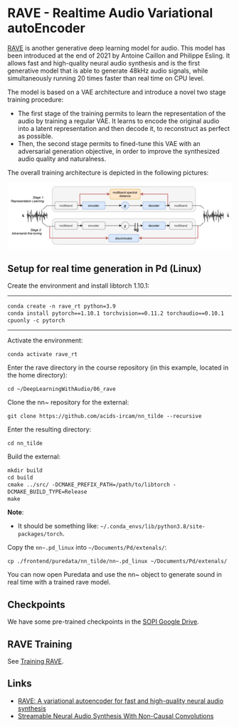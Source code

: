 # RAVE - Realtime Audio Variational autoEncoder

[RAVE](https://github.com/acids-ircam/RAVE) is another generative deep learning model for audio. This model has been introduced at the end of 2021 by Antoine Caillon and Philippe Esling. It allows fast and high-quality neural audio synthesis and is the first generative model that is able to generate 48kHz audio signals, while simultaneously running 20 times faster than real time on CPU level.  

The model is based on a VAE architecture and introduce a novel two stage training procedure:
- The first stage of the training permits to learn the representation of the audio by training a regular VAE. It learns to encode the original audio into a latent representation and then decode it, to reconstruct as perfect as possible. 
- Then, the second stage permits to fined-tune this VAE with an adversarial generation objective, in order to improve the synthesized audio quality and naturalness.

The overall training architecture is depicted in the following pictures:

![Rave Training Architecture](media/training-architecture-rave.png)



## Setup for real time generation in Pd (Linux)

Create the environment and install libtorch 1.10.1:

----
```
conda create -n rave_rt python=3.9
conda install pytorch==1.10.1 torchvision==0.11.2 torchaudio==0.10.1 cpuonly -c pytorch
```
----

Activate the environment:

```
conda activate rave_rt
```

Enter the rave directory in the course repository (in this example, located in the home directory):

```
cd ~/DeepLearningWithAudio/06_rave
```

Clone the nn~ repository for the external:

```
git clone https://github.com/acids-ircam/nn_tilde --recursive
```

Enter the resulting directory:

```
cd nn_tilde
```

Build the external:

```
mkdir build
cd build
cmake ../src/ -DCMAKE_PREFIX_PATH=/path/to/libtorch -DCMAKE_BUILD_TYPE=Release
make
```

__Note__: 
- It should be something like: `~/.conda_envs/lib/python3.8/site-packages/torch`.  
    

Copy the `nn~.pd_linux` into `~/Documents/Pd/extenals/`:
```
cp ./frontend/puredata/nn_tilde/nn~.pd_linux ~/Documents/Pd/extenals/
```

You can now open Puredata and use the nn~ object to generate sound in real time with a trained rave model. 

## Checkpoints

We have some pre-trained checkpoints in the [SOPI Google Drive](https://drive.google.com/drive/folders/1dapl3hR5SSGnzkc39LqD5vFyNVllWvA5).


## RAVE Training
See [Training RAVE](training/README.md).

## Links

- [RAVE: A variational autoencoder for fast and high-quality neural audio synthesis](https://arxiv.org/abs/2111.05011)
- [Streamable Neural Audio Synthesis With Non-Causal Convolutions](https://arxiv.org/abs/2204.07064)

